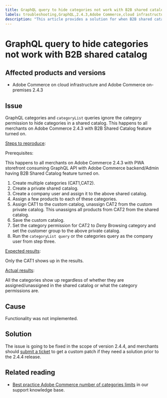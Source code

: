 ```yaml
---
title: GraphQL query to hide categories not work with B2B shared catalog
labels: troubleshooting,GraphQL,2.4.3,Adobe Commerce,cloud infrastructure,category,shared catalog,B2B
description: "This article provides a solution for when B2B shared catalog feature is not working with GraphQL categories query to hide categories."
---
```


# GraphQL query to hide categories not work with B2B shared catalog


## Affected products and versions

* Adobe Commerce on cloud infrastructure and Adobe Commerce on-premises 2.4.3

## Issue

GraphQL categories and `categoryList` queries ignore the category permission to hide categories in a shared catalog. This happens to all merchants on Adobe Commerce 2.4.3 with B2B Shared Catalog feature turned on.

<u>Steps to reproduce</u>:

Prerequisites:

This happens to all merchants on Adobe Commerce 2.4.3 with PWA storefront consuming GraphQL API with Adobe Commerce backend/Admin having B2B Shared Catalog feature turned on.

1. Create multiple categories (CAT1,CAT2).
1. Create a private shared catalog.
1. Create a company user and assign it to the above shared catalog.
1. Assign a few products to each of these categories.
1. Assign CAT1 to the custom catalog, unassign CAT2 from the custom private catalog. This unassigns all products from CAT2 from the shared catalog.
1. Save the custom catalog.
1. Set the category permission for CAT2 to *Deny* Browsing category and set the customer group to the above private catalog.
1. Run the `categoryList query` or the categories query as the company user from step three.

<u>Expected results</u>:

Only the CAT1 shows up in the results.

<u>Actual results</u>:

All the categories show up regardless of whether they are assigned/unassigned in the shared catalog or what the category permissions are.

## Cause

Functionality was not implemented.

## Solution

The issue is going to be fixed in the scope of version 2.4.4, and merchants should [submit a ticket](https://support.magento.com/hc/en-us/articles/360000913794#submit-ticket) to get a custom patch if they need a solution prior to the 2.4.4 release.

## Related reading

* [Best practice Adobe Commerce number of categories limits](https://support.magento.com/hc/en-us/articles/360048176832) in our support knowledge base. 

